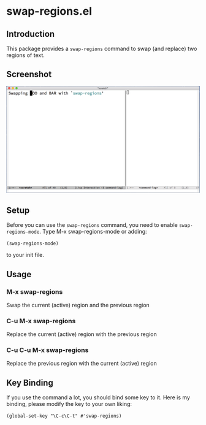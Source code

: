 # swap-regions.el

## Introduction

This package provides a `swap-regions` command to swap (and replace) two regions
of text.

## Screenshot

![swap-regions.gif](image/swap-regions.gif)

## Setup

Before you can use the `swap-regions` command, you need to enable
`swap-regions-mode`. Type M-x swap-regions-mode or adding:

    (swap-regions-mode)

to your init file.

## Usage

### M-x swap-regions

Swap the current (active) region and the previous region

### C-u M-x swap-regions

Replace the current (active) region with the previous region

### C-u C-u M-x swap-regions

Replace the previous region with the current (active) region

## Key Binding

If you use the command a lot, you should bind some key to it.  Here is my
binding, please modify the key to your own liking:

    (global-set-key "\C-c\C-t" #'swap-regions)
